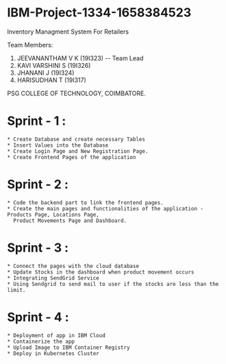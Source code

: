 # IBM-Project-1334-1658384523
Inventory Managment System For Retailers

Team Members:
1.	JEEVANANTHAM V K (19I323) -- Team Lead
2.	KAVI VARSHINI S (19I326)
3.	JHANANI J (19I324)
4.	HARISUDHAN T (19I317)

PSG COLLEGE OF TECHNOLOGY, COIMBATORE.


# Sprint - 1 :
    * Create Database and create necessary Tables
    * Insert Values into the Database 
    * Create Login Page and New Registration Page.
    * Create Frontend Pages of the application
   
# Sprint - 2 :
    * Code the backend part to link the frontend pages.
    * Create the main pages and functionalities of the application - Products Page, Locations Page, 
      Product Movements Page and Dashboard.
      
# Sprint - 3 :
    * Connect the pages with the cloud database
    * Update Stocks in the dashboard when product movement occurs
    * Integrating SendGrid Service
    * Using Sendgrid to send mail to user if the stocks are less than the limit.
    
# Sprint - 4 :
    * Deployment of app in IBM Cloud
    * Containerize the app
    * Upload Image to IBM Container Registry
    * Deploy in Kubernetes Cluster
    
